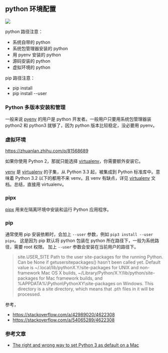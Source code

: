 ## python 环境配置

![](https://opensource.com/sites/default/files/uploads/python_environment_xkcd.png)

python 路径注意：

- 系统自带的 python
- 系统包管理器安装的 python
- 用 pyenv 安装的 python
- 源码安装的 python
- 虚拟环境的 python

pip 路径注意：

- pip install
- pip install --user

### Python 多版本安装和管理

一般来说 [pyenv][] 的用户是 python 开发者。一般用户只要用系统包管理器装 python2 和 python3 就够了，因为 python 版本比较稳定，没必要用 pyenv。

### 虚拟环境

https://zhuanlan.zhihu.com/p/81568689

如果你使用 Python 2，那就只能选择 [virtualenv][]，你需要额外安装它。

[venv][] 是 [virtualenv][] 的子集，从 Python 3.3 起，被集成到 Python 标准库中。意味着 Python 3.2 以下的都用不来 venv。且 venv 有缺点，详见 [virtualenv][] 文档。总结，直接用 virtualenv。

### pipx

[pipx](https://github.com/pipxproject/pipx/) 用来在隔离环境中安装和运行 Python 应用程序。

### pip

通常使用 pip 安装依赖时，会加上 `--user` 参数，例如 `pip3 install --user pipx`。
这是因为 pip 默认将 python 包装在 python 所在路径下，一般为系统路径，需要 root 权限。
加上 `--user` 参数会安装在当前用户的路径下。

> site.USER_SITE
> Path to the user site-packages for the running Python. Can be None if getusersitepackages() hasn’t been called yet. Default value is ~/.local/lib/pythonX.Y/site-packages for UNIX and non-framework Mac OS X builds, ~/Library/Python/X.Y/lib/python/site-packages for Mac framework builds, and %APPDATA%\Python\PythonXY\site-packages on Windows. This directory is a site directory, which means that .pth files in it will be processed.

参考，

- https://stackoverflow.com/a/42989020/4622308
- https://stackoverflow.com/a/54065289/4622308

### 参考文章

- [The right and wrong way to set Python 3 as default on a Mac](https://opensource.com/article/19/5/python-3-default-mac)

<!-- links -->

[pyenv]: https://github.com/pyenv/pyenv
[virtualenv]: https://virtualenv.pypa.io/en/latest/
[venv]: https://docs.python.org/3/library/venv.html
